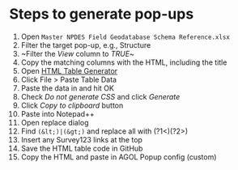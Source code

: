# Steps to generate pop-ups

1. Open `Master NPDES Field Geodatabase Schema Reference.xlsx`
2. Filter the target pop-up, e.g., Structure
3. ~Filter the _View_ column to _TRUE_~
4. Copy the matching columns with the HTML, including the title
5. Open [HTML Table Generator](https://www.tablesgenerator.com/html_tables)
6. Click File > Paste Table Data
7. Paste the data in and hit OK
8. Check _Do not generate CSS_ and click _Generate_
9. Click _Copy to clipboard_ button
10. Paste into Notepad++
11. Open replace dialog
12. Find `(&lt;)|(&gt;)` and replace all with (?1<)(?2>)
13. Insert any Survey123 links at the top
13. Save the HTML table code in GitHub
14. Copy the HTML and paste in AGOL Popup config (custom)
